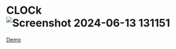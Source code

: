 # CLOCk![Screenshot 2024-06-13 131151](https://github.com/harshal-eagle/CLOCk/assets/138421230/717a0db9-e052-40c8-89be-99c1c48478d6)
[Demo](https://harshal-eagle.github.io/CLOCk/)

